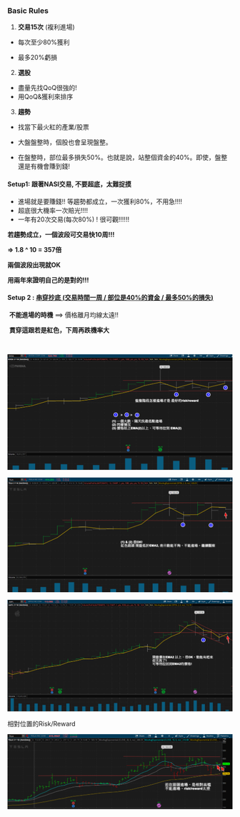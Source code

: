 ### Basic Rules

1. **交易15次** (複利進場)

  * 每次至少80%獲利

  * 最多20%虧損

2. **選股**
 * 盡量先找QoQ很強的!
 * 用QoQ&獲利來排序

3. **趨勢**
* 找當下最火紅的產業/股票

 * 大盤盤整時，個股也會呈現盤整。
 * 在盤整時，部位最多損失50%。也就是說，站整個資金的40%。即使，盤整還是有機會賺到錢!







#### Setup1: 跟著NASI交易, 不要超底，太難捉摸 

* 進場就是要賺錢!! 等趨勢都成立，一次獲利80%，不用急!!!!
* 超底很大機率一次賠光!!!!
* 一年有20次交易(每次80%) ! 很可觀!!!!!!  



**若趨勢成立，一個波段可交易快10周!!!**

 **=> 1.8 ^ 10 = 357倍**

**兩個波段出現就OK**



**用兩年來證明自己的是對的!!!**



#### Setup 2 : [串穿抄底 (交易時間一周 / 部位是40%的資金 / 最多50%的損失)](source/setup1.html)

​                     **不能進場的時機** ==> 價格離月均線太遠!!

​                     **貫穿這跟若是紅色，下周再跌機率大**

​                

![image-20200929223839849](TradingIdeas.assets/image-20200929223839849.png)



![image-20200929224245158](TradingIdeas.assets/image-20200929224245158.png)





![image-20200929224536427](TradingIdeas.assets/image-20200929224536427.png)



相對位置的Risk/Reward

![image-20200929230152692](TradingIdeas.assets/image-20200929230152692.png)